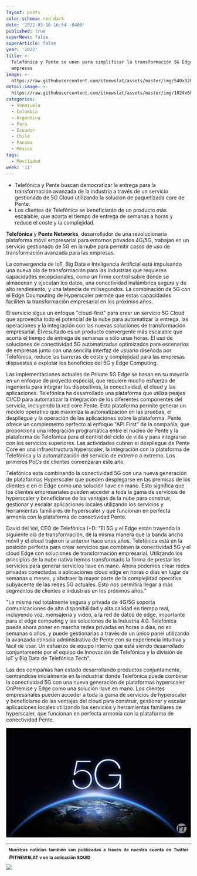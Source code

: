 ```yaml
---
layout: posts
color-schema: red-dark
date: '2022-03-16 16:54 -0400'
published: true
superNews: false
superArticle: false
year: '2022'
title: >-
  Telefónica y Pente se unen para simplificar la transformación 5G Edge para las
  empresas
image: >-
  https://raw.githubusercontent.com/itnewslat/assets/master/img/540x320/5G-Telefonica-p.jpg
detail-image: >-
  https://raw.githubusercontent.com/itnewslat/assets/master/img/1024x680/5G-Telefonica-g.jpg
categories:
  - Venezuela
  - Colombia
  - Argentina
  - Perú
  - Ecuador
  - Chile
  - Panama
  - Mexico
tags:
  - Movilidad
week: '11'
---
```

- Telefónica y Pente buscan democratizar la entrega para la transformación avanzada de la industria a través de un servicio gestionado de 5G Cloud utilizando la solución de paquetizada core de Pente.
- Los clientes de Telefónica se beneficiarán de un producto más escalable, que acorta el tiempo de entrega de semanas a horas y reduce el coste y la complejidad.

**Telefónica** y **Pente Networks**, desarrollador de una revolucionaria plataforma móvil empresarial para entornos privados 4G/5G, trabajan en un servicio gestionado de 5G en la nube para permitir casos de uso de transformación avanzada para las empresas.

La convergencia de IoT, Big Data e Inteligencia Artificial está impulsando una nueva ola de transformación para las industrias que requieren capacidades excepcionales, como un firme control sobre dónde se almacenan y ejecutan los datos, una conectividad inalámbrica segura y de alto rendimiento, y una latencia de milisegundos. La combinación de 5G con el Edge Coumputing de Hyperscaler permite que estas capacidades faciliten la transformación empresarial en los próximos años.

El servicio sigue un enfoque "cloud-first" para crear un servicio 5G Cloud que aprovecha todo el potencial de la nube para automatizar la entrega, las operaciones y la integración con las nuevas soluciones de transformación empresarial. El resultado es un producto convergente más escalable que acorta el tiempo de entrega de semanas a sólo unas horas. El uso de soluciones de conectividad 5G automatizadas optimizados para escenarios de empresas junto con una sencilla interfaz de usuario diseñada por Telefónica, reduce las barreras de coste y complejidad para las empresas dispuestas a explotar los beneficios del 5G y Edge Computing.

Las implementaciones actuales de Private 5G Edge se basan en su mayoría en un enfoque de proyecto especial, que requiere mucho esfuerzo de ingeniería para integrar los dispositivos, la conectividad, el cloud y las aplicaciones. Telefónica ha desarrollado una plataforma que utiliza peajes CI/CD para automatizar la integración de los diferentes componentes del servicio, incluyendo la red core Pente. Esta plataforma permite generar un modelo operativo que maximiza la automatización en las pruebas, el despliegue y la operación de las aplicaciones sobre la plataforma. Pente ofrece un complemento perfecto al enfoque "API First" de la compañía, que proporciona una integración programática entre el núcleo de Pente y la plataforma de Telefónica para el control del ciclo de vida y para integrarse con los servicios superiores. Las actividades cubren el despliegue de Pente Core en una infraestructura hyperscaler, la integración con la plataforma de Telefónica y la automatización del servicio de extremo a extremo. Los primeros PoCs de clientes comenzarán este año.

Telefónica esta combinando la conectividad 5G con una nueva generación de plataformas Hyperscaler que pueden desplegarse en las premisas de los clientes o en el Edge como una solución llave en mano. Esto significa que los clientes empresariales pueden acceder a toda la gama de servicios de hyperscaler y beneficiarse de las ventajas de la nube para construir, gestionar y escalar aplicaciones locales utilizando los servicios y herramientas familiares de hyperscaler y que funcionan en perfecta armonía con la plataforma de conectividad Pente.

David del Val, CEO de Telefónica I+D: "El 5G y el Edge están trayendo la siguiente ola de transformación, de la misma manera que la banda ancha móvil y el cloud trajeron la anterior hace unos años. Telefónica está en la posición perfecta para crear servicios que combinen la conectividad 5G y el cloud Edge con soluciones de transformación empresarial. Utilizando los principios de la nube nativa hemos transformado la forma de prestar los servicios para generar servicios llave en mano. Ahora podemos crear redes privadas conectadas a aplicaciones cloud edge en horas o días en lugar de semanas o meses, y abstraer la mayor parte de la complejidad operativa subyacente de las redes 5G actuales. Esto nos permitirá llegar a más segmentos de clientes e industrias en los próximos años."

"La misma red totalmente segura y privada de 4G/5G soporta comunicaciones de alta disponibilidad y alta calidad en tiempo real, incluyendo voz, mensajería y vídeo, a la red de datos de edge, importante para el edge computing y las soluciones de la Industria 4.0. Telefónica puede ahora poner en marcha redes privadas en horas o días, no en semanas o años, y puede gestionarlas a través de un único panel utilizando la avanzada consola administrativa de Pente con su experiencia intuitiva y fácil de usar. Un esfuerzo de equipo interno que está siendo desarrollado conjuntamente por el equipo de Innovación de Telefónica y la división de IoT y Big Data de Telefónica Tech".

Las dos compañías han estado desarrollando productos conjuntamente, centrándose inicialmente en la industrial donde Telefónica puede combinar la conectividad 5G con una nueva generación de plataformas hyperscaler OnPremise y Edge como una solución llave en mano. Los clientes empresariales pueden acceder a toda la gama de servicios de hyperscaler y beneficiarse de las ventajas del cloud para construir, gestionar y escalar aplicaciones locales utilizando los servicios y herramientas familiares de hyperscaler, que funcionan en perfecta armonía con la plataforma de conectividad Pente.

![](https://raw.githubusercontent.com/itnewslat/assets/master/img/540x320/5G-Telefonica-p.jpg)

<table style="height: 42px;" width="569">
<tbody>
<tr>
<td style="text-align: justify;"><sub><strong>Nuestras noticias también son publicadas a través de nuestra cuenta en Twitter <a href="https://twitter.com/itnewslat?lang=es">@ITNEWSLAT</a> y en la aplicación <a href="https://squidapp.co/en/">SQUID</a></strong></sub></td>
</tr>
</tbody>
</table>

<img src="https://tracker.metricool.com/c3po.jpg?hash=56f88a41e39ab42c063cc51676587a04"/>